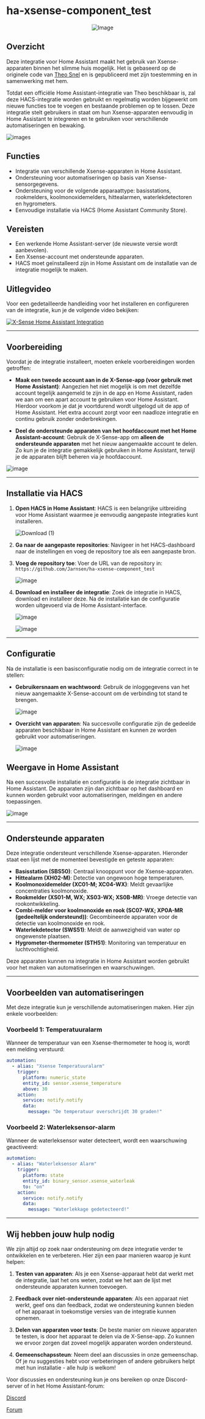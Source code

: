 # ha-xsense-component_test

<p align="center">
<img src="https://github.com/user-attachments/assets/8e05446e-bc14-4a21-9f6d-8e9f9defd630" alt="Image">
</p>

## Overzicht
Deze integratie voor Home Assistant maakt het gebruik van Xsense-apparaten binnen het slimme huis mogelijk. Het is gebaseerd op de originele code van [Theo Snel](https://github.com/theosnel/homeassistant-core/tree/xsense/homeassistant/components/xsense) en is gepubliceerd met zijn toestemming en in samenwerking met hem.

Totdat een officiële Home Assistant-integratie van Theo beschikbaar is, zal deze HACS-integratie worden gebruikt en regelmatig worden bijgewerkt om nieuwe functies toe te voegen en bestaande problemen op te lossen. Deze integratie stelt gebruikers in staat om hun Xsense-apparaten eenvoudig in Home Assistant te integreren en te gebruiken voor verschillende automatiseringen en bewaking.

![images](https://github.com/Elwinmage/ha-xsense-component/assets/15807572/c49a97f2-5e10-4129-82bc-1d647adc0895)

## Functies
- Integratie van verschillende Xsense-apparaten in Home Assistant.
- Ondersteuning voor automatiseringen op basis van Xsense-sensorgegevens.
- Ondersteuning voor de volgende apparaattype: basisstations, rookmelders, koolmonoxidemelders, hittealarmen, waterlekdetectoren en hygrometers.
- Eenvoudige installatie via HACS (Home Assistant Community Store).

## Vereisten
- Een werkende Home Assistant-server (de nieuwste versie wordt aanbevolen).
- Een Xsense-account met ondersteunde apparaten.
- HACS moet geïnstalleerd zijn in Home Assistant om de installatie van de integratie mogelijk te maken.

## Uitlegvideo
Voor een gedetailleerde handleiding voor het installeren en configureren van de integratie, kun je de volgende video bekijken:

[![X-Sense Home Assistant Integration](https://img.youtube.com/vi/3CCKK-qX-YA/0.jpg)](https://www.youtube.com/watch?v=3CCKK-qX-YA)

____________________________________________________________

## Voorbereiding
Voordat je de integratie installeert, moeten enkele voorbereidingen worden getroffen:

- **Maak een tweede account aan in de X-Sense-app (voor gebruik met Home Assistant)**: Aangezien het niet mogelijk is om met dezelfde account tegelijk aangemeld te zijn in de app en Home Assistant, raden we aan om een apart account te gebruiken voor Home Assistant. Hierdoor voorkom je dat je voortdurend wordt uitgelogd uit de app of Home Assistant. Het extra account zorgt voor een naadloze integratie en continu gebruik zonder onderbrekingen.

- **Deel de ondersteunde apparaten van het hoofdaccount met het Home Assistant-account**: Gebruik de X-Sense-app om **alleen de ondersteunde apparaten** met het nieuw aangemaakte account te delen. Zo kun je de integratie gemakkelijk gebruiken in Home Assistant, terwijl je de apparaten blijft beheren via je hoofdaccount.

![image](https://github.com/Elwinmage/ha-xsense-component/assets/15807572/9cc18693-5f37-49c5-a67d-22602fa7eef5)

____________________________________________________________

## Installatie via HACS
1. **Open HACS in Home Assistant**:
   HACS is een belangrijke uitbreiding voor Home Assistant waarmee je eenvoudig aangepaste integraties kunt installeren.

   ![Download (1)](https://github.com/Elwinmage/ha-xsense-component/assets/15807572/3220c686-f53f-4766-9523-e3272a6ff104)

2. **Ga naar de aangepaste repositories**:
   Navigeer in het HACS-dashboard naar de instellingen en voeg de repository toe als een aangepaste bron.

3. **Voeg de repository toe**:
   Voer de URL van de repository in: `https://github.com/Jarnsen/ha-xsense-component_test`

   ![image](https://github.com/Elwinmage/ha-xsense-component/assets/15807572/48c23cf0-a212-4889-8d08-f995ff2fd5d7)

4. **Download en installeer de integratie**:
   Zoek de integratie in HACS, download en installeer deze. Na de installatie kan de configuratie worden uitgevoerd via de Home Assistant-interface.

   ![image](https://github.com/Elwinmage/ha-xsense-component/assets/15807572/5bd2d567-6568-47c5-a45e-6af7228ff30e)
   
   ![image](https://github.com/Elwinmage/ha-xsense-component/assets/15807572/33cd7bfa-eec2-44f5-af30-4f21269f0081)

____________________________________________________________

## Configuratie
Na de installatie is een basisconfiguratie nodig om de integratie correct in te stellen:
- **Gebruikersnaam en wachtwoord**: Gebruik de inloggegevens van het nieuw aangemaakte X-Sense-account om de verbinding tot stand te brengen.

    ![image](https://github.com/Elwinmage/ha-xsense-component/assets/15807572/48c5e923-a6a0-4a47-8f26-8ef3954ea34b)
  
- **Overzicht van apparaten**: Na succesvolle configuratie zijn de gedeelde apparaten beschikbaar in Home Assistant en kunnen ze worden gebruikt voor automatiseringen.

    ![image](https://github.com/Elwinmage/ha-xsense-component/assets/15807572/42b33b6b-ecd9-45f6-99fc-314a0abd9bbe)
## Weergave in Home Assistant
Na een succesvolle installatie en configuratie is de integratie zichtbaar in Home Assistant. De apparaten zijn dan zichtbaar op het dashboard en kunnen worden gebruikt voor automatiseringen, meldingen en andere toepassingen.

![image](https://github.com/Elwinmage/ha-xsense-component/assets/15807572/50bbafde-c94b-445e-9aa3-9c33d5f151d6)

____________________________________________________________

## Ondersteunde apparaten
Deze integratie ondersteunt verschillende Xsense-apparaten. Hieronder staat een lijst met de momenteel bevestigde en geteste apparaten:
- **Basisstation (SBS50)**: Centraal knooppunt voor de Xsense-apparaten.
- **Hittealarm (XH02-M)**: Detectie van ongewoon hoge temperaturen.
- **Koolmonoxidemelder (XC01-M; XC04-WX)**: Meldt gevaarlijke concentraties koolmonoxide.
- **Rookmelder (XS01-M, WX; XS03-WX; XS0B-MR)**: Vroege detectie van rookontwikkeling.
- **Combi-melder voor koolmonoxide en rook (SC07-WX; XP0A-MR (gedeeltelijk ondersteund))**: Gecombineerde apparaten voor de detectie van koolmonoxide en rook.
- **Waterlekdetector (SWS51)**: Meldt de aanwezigheid van water op ongewenste plaatsen.
- **Hygrometer-thermometer (STH51)**: Monitoring van temperatuur en luchtvochtigheid.

Deze apparaten kunnen na integratie in Home Assistant worden gebruikt voor het maken van automatiseringen en waarschuwingen.

____________________________________________________________

## Voorbeelden van automatiseringen
Met deze integratie kun je verschillende automatiseringen maken. Hier zijn enkele voorbeelden:

### Voorbeeld 1: Temperatuuralarm
Wanneer de temperatuur van een Xsense-thermometer te hoog is, wordt een melding verstuurd:

```yaml
automation:
  - alias: "Xsense Temperatuuralarm"
    trigger:
      platform: numeric_state
      entity_id: sensor.xsense_temperature
      above: 30
    action:
      service: notify.notify
      data:
        message: "De temperatuur overschrijdt 30 graden!"
```

### Voorbeeld 2: Waterleksensor-alarm
Wanneer de waterleksensor water detecteert, wordt een waarschuwing geactiveerd:

```yaml
automation:
  - alias: "Waterleksensor Alarm"
    trigger:
      platform: state
      entity_id: binary_sensor.xsense_waterleak
      to: "on"
    action:
      service: notify.notify
      data:
        message: "Waterlekkage gedetecteerd!"
```

____________________________________________________________

## Wij hebben jouw hulp nodig
We zijn altijd op zoek naar ondersteuning om deze integratie verder te ontwikkelen en te verbeteren. Hier zijn een paar manieren waarop je kunt helpen:

1. **Testen van apparaten**: Als je een Xsense-apparaat hebt dat werkt met de integratie, laat het ons weten, zodat we het aan de lijst met ondersteunde apparaten kunnen toevoegen.

2. **Feedback over niet-ondersteunde apparaten**: Als een apparaat niet werkt, geef ons dan feedback, zodat we ondersteuning kunnen bieden of het apparaat in toekomstige versies van de integratie kunnen opnemen.

3. **Delen van apparaten voor tests**: De beste manier om nieuwe apparaten te testen, is door het apparaat te delen via de X-Sense-app. Zo kunnen we ervoor zorgen dat zoveel mogelijk apparaten worden ondersteund.

4. **Gemeenschapssteun**: Neem deel aan discussies in onze gemeenschap. Of je nu suggesties hebt voor verbeteringen of andere gebruikers helpt met hun installatie - alle hulp is welkom!

Voor discussies en ondersteuning kun je ons bereiken op onze Discord-server of in het Home Assistant-forum:

[Discord](https://discord.gg/5phHHgGb3V)

[Forum](https://community.home-assistant.io/t/x-sense-security-is-it-possible-to-create-an-integration/534119/110)
